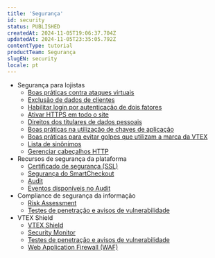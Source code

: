 ```yaml
---
title: 'Segurança'
id: security
status: PUBLISHED
createdAt: 2024-11-05T19:06:37.704Z
updatedAt: 2024-11-05T23:35:05.792Z
contentType: tutorial
productTeam: Segurança
slugEN: security
locale: pt
---
```


- Segurança para lojistas
    - [Boas práticas contra ataques virtuais](/pt/docs/tutorials/boas-praticas-contra-ataques-virtuais)
    - [Exclusão de dados de clientes](/pt/docs/tutorials/exclusao-de-dados-de-clientes)
    - [Habilitar login por autenticação de dois fatores](/pt/docs/tutorials/habilitar-login-por-autenticacao-de-2-fatores)
    - [Ativar HTTPS em todo o site](/pt/docs/tutorials/ativar-https-em-todo-o-site)
    - [Direitos dos titulares de dados pessoais](/pt/docs/tutorials/direitos-dos-titulares-de-dados-pessoais)
    - [Boas práticas na utilização de chaves de aplicação](/pt/docs/tutorials/boas-praticas-chaves-de-aplicacao)
    - [Boas práticas para evitar golpes que utilizam a marca da VTEX](/pt/docs/tutorials/boas-praticas-para-evitar-golpes-que-utilizam-a-marca-da-vtex)
    - [Lista de sinônimos](/pt/docs/tutorials/lista-de-sinonimos)
    - [Gerenciar cabeçalhos HTTP](/pt/docs/tutorials/gerenciar-cabecalhos-http)
- Recursos de segurança da plataforma
    - [Certificado de segurança (SSL)](/pt/docs/tutorials/certificado-de-seguranca-ssl)
    - [Segurança do SmartCheckout](/pt/docs/tutorials/seguranca-do-smartcheckout)
    - [Audit](/pt/docs/tutorials/audit)
    - [Eventos disponíveis no Audit](/pt/docs/tutorials/eventos-disponiveis-no-audit)
- Compliance de segurança da informação
    - [Risk Assessment](/pt/docs/tutorials/risk-assessment)
    - [Testes de penetração e avisos de vulnerabilidade](/pt/docs/tutorials/testes-de-penetracao-e-aviso-de-vulnerabilidade)
- VTEX Shield
    - [VTEX Shield](/pt/docs/tutorials/vtex-shield)
    - [Security Monitor](/pt/docs/tutorials/security-monitor)
    - [Testes de penetração e avisos de vulnerabilidade](/pt/docs/tutorials/testes-de-penetracao-e-aviso-de-vulnerabilidade)
    - [Web Application Firewall (WAF)](/pt/docs/tutorials/web-application-firewall-waf)
